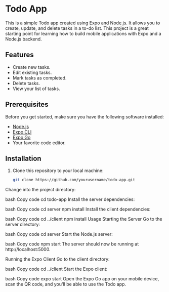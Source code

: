 # Todo App

This is a simple Todo app created using Expo and Node.js. It allows you to create, update, and delete tasks in a to-do list. This project is a great starting point for learning how to build mobile applications with Expo and a Node.js backend.

## Features

- Create new tasks.
- Edit existing tasks.
- Mark tasks as completed.
- Delete tasks.
- View your list of tasks.

## Prerequisites

Before you get started, make sure you have the following software installed:

- [Node.js](https://nodejs.org/)
- [Expo CLI](https://docs.expo.dev/get-started/installation/)
- [Expo Go](https://expo.dev/client)
- Your favorite code editor.

## Installation

1. Clone this repository to your local machine:

   ```bash
   git clone https://github.com/yourusername/todo-app.git
Change into the project directory:

bash
Copy code
cd todo-app
Install the server dependencies:

bash
Copy code
cd server
npm install
Install the client dependencies:

bash
Copy code
cd ../client
npm install
Usage
Starting the Server
Go to the server directory:

bash
Copy code
cd server
Start the Node.js server:

bash
Copy code
npm start
The server should now be running at http://localhost:5000.

Running the Expo Client
Go to the client directory:

bash
Copy code
cd ../client
Start the Expo client:

bash
Copy code
expo start
Open the Expo Go app on your mobile device, scan the QR code, and you'll be able to use the Todo app.